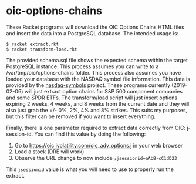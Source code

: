 # oic-options-chains
These Racket programs will download the OIC Options Chains HTML files and insert the data into a PostgreSQL database. The intended usage is:

```
$ racket extract.rkt
$ racket transform-load.rkt
```

The provided schema.sql file shows the expected schema within the target PostgreSQL instance. This process assumes you can write to a 
/var/tmp/oic/options-chains folder. This process also assumes you have loaded your database with the NASDAQ symbol file information.
This data is provided by the [nasdaq-symbols](https://github.com/evdubs/nasdaq-symbols) project. These programs currently (2019-02-06) 
will just extract option chains for S&P 500 component companies and some SPDR ETFs. The transform/load script will just insert options 
expiring 2 weeks, 4 weeks, and 8 weeks from the current date and they will also just grab the +/- 0%, 2%, 4% and 8% strikes. This suits 
my purposes, but this filter can be removed if you want to insert everything.

Finally, there is one parameter required to extract data correctly from OIC: j-session-id. You can find this value by doing the following:

1. Go to https://oic.ivolatility.com/oic_adv_options.j in your web browser
2. Load a stock (DRE will work)
3. Observe the URL change to now include `;jsessionid=aAbB-cC1dD23`

This `jsessionid` value is what you will need to use to properly run the extract.
